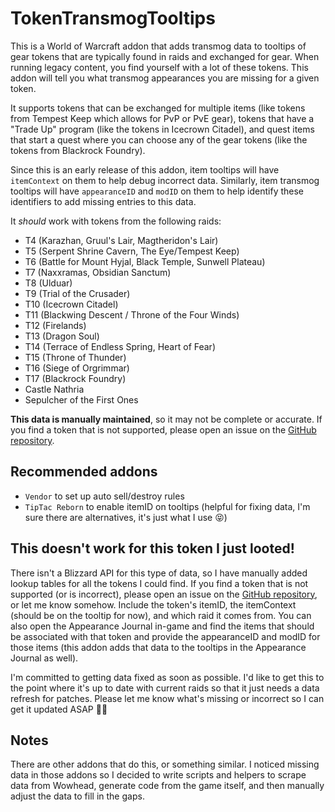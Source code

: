 # TokenTransmogTooltips

This is a World of Warcraft addon that adds transmog data to tooltips of gear tokens that are typically found in raids and exchanged for gear. When running legacy content, you find yourself with a lot of these tokens. This addon will tell you what transmog appearances you are missing for a given token.

It supports tokens that can be exchanged for multiple items (like tokens from Tempest Keep which allows for PvP or PvE gear), tokens that have a "Trade Up" program (like the tokens in Icecrown Citadel), and quest items that start a quest where you can choose any of the gear tokens (like the tokens from Blackrock Foundry).

Since this is an early release of this addon, item tooltips will have `itemContext` on them to help debug incorrect data. Similarly, item transmog tooltips will have `appearanceID` and `modID` on them to help identify these identifiers to add missing entries to this data.

It _should_ work with tokens from the following raids:

- T4 (Karazhan, Gruul's Lair, Magtheridon's Lair)
- T5 (Serpent Shrine Cavern, The Eye/Tempest Keep)
- T6 (Battle for Mount Hyjal, Black Temple, Sunwell Plateau)
- T7 (Naxxramas, Obsidian Sanctum)
- T8 (Ulduar)
- T9 (Trial of the Crusader)
- T10 (Icecrown Citadel)
- T11 (Blackwing Descent / Throne of the Four Winds)
- T12 (Firelands)
- T13 (Dragon Soul)
- T14 (Terrace of Endless Spring, Heart of Fear)
- T15 (Throne of Thunder)
- T16 (Siege of Orgrimmar)
- T17 (Blackrock Foundry)
- Castle Nathria
- Sepulcher of the First Ones

**This data is manually maintained**, so it may not be complete or accurate. If you find a token that is not supported, please open an issue on the [GitHub repository](https://github.com/mctalian/TokenTransmogTooltips/issues).

## Recommended addons

* `Vendor` to set up auto sell/destroy rules
* `TipTac Reborn` to enable itemID on tooltips (helpful for fixing data, I'm sure there are alternatives, it's just what I use 😝)

## This doesn't work for this token I just looted!

There isn't a Blizzard API for this type of data, so I have manually added lookup tables for all the tokens I could find. If you find a token that is not supported (or is incorrect), please open an issue on the [GitHub repository](https://github.com/mctalian/TokenTransmogTooltips/issues), or let me know somehow. Include the token's itemID, the itemContext (should be on the tooltip for now), and which raid it comes from. You can also open the Appearance Journal in-game and find the items that should be associated with that token and provide the appearanceID and modID for those items (this addon adds that data to the tooltips in the Appearance Journal as well).

I'm committed to getting data fixed as soon as possible. I'd like to get this to the point where it's up to date with current raids so that it just needs a data refresh for patches. Please let me know what's missing or incorrect so I can get it updated ASAP 🙏🏻

## Notes

There are other addons that do this, or something similar. I noticed missing data in those addons so I decided to write scripts and helpers to scrape data from Wowhead, generate code from the game itself, and then manually adjust the data to fill in the gaps.
